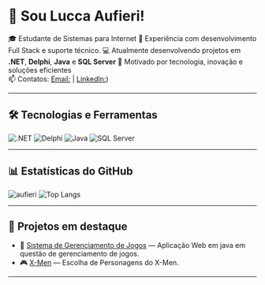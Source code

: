 # 👋 Sou Lucca Aufieri!

🎓 Estudante de Sistemas para Internet 
💼 Experiência com desenvolvimento Full Stack e suporte técnico.
💻 Atualmente desenvolvendo projetos em **.NET**, **Delphi**, **Java** e **SQL Server**
🚀 Motivado por tecnologia, inovação e soluções eficientes  
📫 Contatos: [Email:](aufieriz@gmail.com) | [LinkedIn:](https://www.linkedin.com/in/lucca-aufieri-1864a626b/))

---

## 🛠️ Tecnologias e Ferramentas

![.NET](https://img.shields.io/badge/-.NET-5C2D91?style=flat-square&logo=.net&logoColor=white)
![Delphi](https://img.shields.io/badge/-React-61DAFB?style=flat-square&logo=react&logoColor=white)
![Java](https://img.shields.io/badge/-Java-007396?style=flat-square&logo=java&logoColor=white)
![SQL Server](https://img.shields.io/badge/-SQL_Server-CC2927?style=flat-square&logo=microsoft-sql-server&logoColor=white)


---

## 📊 Estatísticas do GitHub

![aufieri](https://github-readme-stats.vercel.app/api?username=seuusuario&show_icons=true&theme=tokyonight)
![Top Langs](https://github-readme-stats.vercel.app/api/top-langs/?username=seuusuario&layout=compact&theme=tokyonight)

---

## 🧠 Projetos em destaque

- 🔧 [Sistema de Gerenciamento de Jogos](https://github.com/aufieri/ifsp-arqdweb) — Aplicação Web em java em questão de gerenciamento de jogos. 
- 🎮 [X-Men](https://github.com/aufieri/X-Men) — Escolha de Personagens do X-Men.

---


